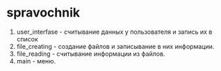 # spravochnik
1. user_interfase - считывание данных у пользователя и запись их в список
2. file_creating - создание файлов и записывание в них информации.
3. file_reading - считывание информации из файлов.
4. main - меню.